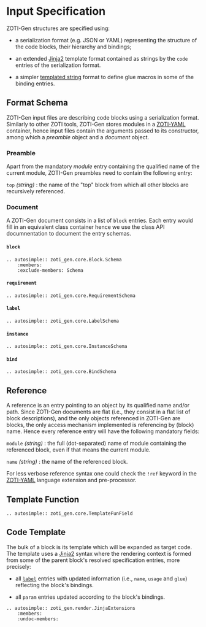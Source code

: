 # Input Specification

ZOTI-Gen structures are specified using: 

* a serialization format (e.g. JSON or YAML) representing the
  structure of the code blocks, their hierarchy and bindings;

* an extended [Jinja2](https://jinja.palletsprojects.com) template
  format contained as strings by the `code` entries of the
  serialization format.
  
* a simpler [templated
  string](https://docs.python.org/3/library/string.html#template-strings)
  format to define glue macros in some of the binding entries.

## Format Schema

ZOTI-Gen input files are describing code blocks using a serialization
format. Similarly to other ZOTI tools, ZOTI-Gen stores modules in a
[ZOTI-YAML][zoti-yaml] container, hence input files
contain the arguments passed to its constructor, among which a
*preamble* object and a *document* object.


### Preamble

Apart from the mandatory *module* entry containing the qualified name
of the current module, ZOTI-Gen preambles need to contain the
following entry:

`top` *(string)*
: the name of the "top" block from which all other blocks are
  recursively referenced.
  
  
### Document

A ZOTI-Gen document consists in a list of `block` entries. Each entry
would fill in an equivalent class container hence we use the class API
documnentation to document the entry schemas.

#### `block`

```{eval-rst}
.. autosimple:: zoti_gen.core.Block.Schema
	:members:
	:exclude-members: Schema
```

#### `requirement`

```{eval-rst}
.. autosimple:: zoti_gen.core.RequirementSchema
```

#### `label`

```{eval-rst}
.. autosimple:: zoti_gen.core.LabelSchema
```

#### `instance`

```{eval-rst}
.. autosimple:: zoti_gen.core.InstanceSchema
```

#### `bind`

```{eval-rst}
.. autosimple:: zoti_gen.core.BindSchema
```

## Reference

A reference is an entry pointing to an object by its qualified name
and/or path. Since ZOTI-Gen documents are flat (i.e., they consist in
a flat list of block descriptions), and the only objects referenced in
ZOTI-Gen are blocks, the only access mechanism implemented is
referencing by (block) name. Hence every reference entry will have the
following mandatory fields:

`module` *(string)*
: the full (dot-separated) name of module containing the referenced
  block, even if that means the current module.
  
`name` *(string)*
: the name of the referenced block.

For less verbose reference syntax one could check the `!ref` keyword
in the [ZOTI-YAML][zoti-yaml] language extension and pre-processor.

## Template Function


```{eval-rst}
.. autosimple:: zoti_gen.core.TemplateFunField
```

## Code Template

The bulk of a block is its template which will be expanded as target
code. The template uses a
[Jinja2](https://jinja.palletsprojects.com/en/3.1.x/templates/) syntax
where the rendering context is formed from some of the parent block's
resolved specification entries, more precisely:

* all [`label`](#label) entries with updated information (i.e.,
  `name`, `usage` and `glue`) reflecting the block's bindings.
  
* all `param` entries updated according to the block's bindings.


```{eval-rst}
.. autosimple:: zoti_gen.render.JinjaExtensions
	:members:
	:undoc-members:
```

[zoti-yaml]: https://ericsson.github.io/zoti/zoti-yaml
